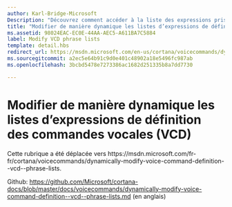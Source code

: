 ```yaml
---
author: Karl-Bridge-Microsoft
Description: "Découvrez comment accéder à la liste des expressions prises en charge (éléments PhraseList) d’un fichier de définition des commandes vocales (VCD) et comment la mettre à jour à l’aide du résultat de reconnaissance vocale au moment de l’exécution."
title: "Modifier de manière dynamique les listes d’expressions de définition des commandes vocales (VCD)"
ms.assetid: 98024EAC-EC0E-44AA-AEC5-A611BA7C5884
label: Modify VCD phrase lists
template: detail.hbs
redirect_url: https://msdn.microsoft.com/en-us/cortana/voicecommands/dynamically-modify-voice-command-definition--vcd--phrase-lists
ms.sourcegitcommit: a2ec5e64b91c9d0e401c48902a18e5496fc987ab
ms.openlocfilehash: 3bcbd5478e7273386ac1682d251335b8a7dd7730

---
```


# Modifier de manière dynamique les listes d’expressions de définition des commandes vocales (VCD)

Cette rubrique a été déplacée vers https&#58;//msdn.microsoft.com/fr-fr/cortana/voicecommands/dynamically-modify-voice-command-definition--vcd--phrase-lists.

Github: https://github.com/Microsoft/cortana-docs/blob/master/docs/voicecommands/dynamically-modify-voice-command-definition--vcd--phrase-lists.md (en anglais)



<!--HONumber=Jun16_HO4-->


